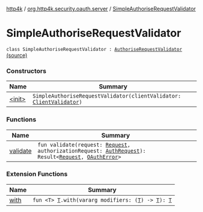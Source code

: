 [http4k](../../index.md) / [org.http4k.security.oauth.server](../index.md) / [SimpleAuthoriseRequestValidator](./index.md)

# SimpleAuthoriseRequestValidator

`class SimpleAuthoriseRequestValidator : `[`AuthoriseRequestValidator`](../-authorise-request-validator/index.md) [(source)](https://github.com/http4k/http4k/blob/master/http4k-security-oauth/src/main/kotlin/org/http4k/security/oauth/server/SimpleAuthoriseRequestValidator.kt#L8)

### Constructors

| Name | Summary |
|---|---|
| [&lt;init&gt;](-init-.md) | `SimpleAuthoriseRequestValidator(clientValidator: `[`ClientValidator`](../-client-validator/index.md)`)` |

### Functions

| Name | Summary |
|---|---|
| [validate](validate.md) | `fun validate(request: `[`Request`](../../org.http4k.core/-request/index.md)`, authorizationRequest: `[`AuthRequest`](../-auth-request/index.md)`): Result<`[`Request`](../../org.http4k.core/-request/index.md)`, `[`OAuthError`](../-o-auth-error/index.md)`>` |

### Extension Functions

| Name | Summary |
|---|---|
| [with](../../org.http4k.core/with.md) | `fun <T> `[`T`](../../org.http4k.core/with.md#T)`.with(vararg modifiers: (`[`T`](../../org.http4k.core/with.md#T)`) -> `[`T`](../../org.http4k.core/with.md#T)`): `[`T`](../../org.http4k.core/with.md#T) |
